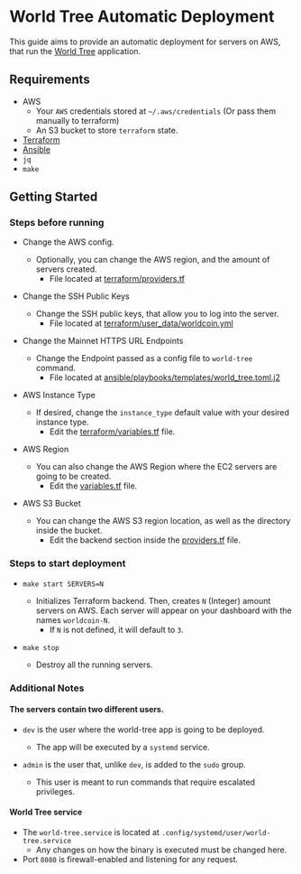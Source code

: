 # World Tree Automatic Deployment

This guide aims to provide an automatic deployment for servers on AWS, that run the [World Tree](https://github.com/worldcoin/world-tree) application.

## Requirements
- AWS
    - Your `AWS` credentials stored at `~/.aws/credentials` (Or pass them manually to terraform)
    - An S3 bucket to store `terraform` state.
- [Terraform](https://www.terraform.io/)
- [Ansible](https://www.ansible.com/)
- `jq`
- `make`

## Getting Started

### Steps before running
- Change the AWS config.
    - Optionally, you can change the AWS region, and the amount of servers created.
        - File located at [terraform/providers.tf](https://github.com/lambdaclass/world-tree-automation/blob/main/terraform/providers.tf)

- Change the SSH Public Keys
    - Change the SSH public keys, that allow you to log into the server.
        - File located at [terraform/user_data/worldcoin.yml](https://github.com/lambdaclass/world-tree-automation/blob/main/terraform/user_data/worldcoin.yml)

- Change the Mainnet HTTPS URL Endpoints
    - Change the Endpoint passed as a config file to `world-tree` command.
        - File located at [ansible/playbooks/templates/world_tree.toml.j2](https://github.com/lambdaclass/world-tree-automation/blob/main/ansible/playbooks/templates/world_tree.toml.j2)

- AWS Instance Type
    - If desired, change the `instance_type` default value with your desired instance type. 
        - Edit the [terraform/variables.tf](https://github.com/lambdaclass/world-tree-automation/blob/main/terraform/variables.tf) file.

- AWS Region
    - You can also change the AWS Region where the EC2 servers are going to be created.
        - Edit the [variables.tf](https://github.com/lambdaclass/world-tree-automation/blob/main/terraform/variables.tf) file.

- AWS S3 Bucket
    - You can change the AWS S3 region location, as well as the directory inside the bucket.
        - Edit the backend section inside the [providers.tf](https://github.com/lambdaclass/world-tree-automation/blob/main/terraform/providers.tf) file.

### Steps to start deployment

- `make start SERVERS=N`
    - Initializes Terraform backend. Then, creates `N` (Integer) amount servers on AWS. Each server will appear on your dashboard with the names `worldcoin-N`. 
      - If `N` is not defined, it will default to `3`.

- `make stop`
    - Destroy all the running servers.

### Additional Notes
#### The servers contain two different users.

- `dev` is the user where the world-tree app is going to be deployed. 
  - The app will be executed by a `systemd` service.

- `admin` is the user that, unlike `dev`, is added to the `sudo` group. 
  - This user is meant to run commands that require escalated privileges.

#### World Tree service
- The `world-tree.service` is located at `.config/systemd/user/world-tree.service`
  - Any changes on how the binary is executed must be changed here.
- Port `8080` is firewall-enabled and listening for any request.

